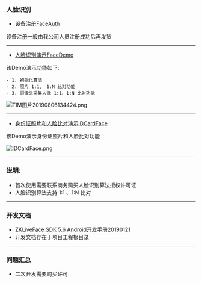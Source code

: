 ### 人脸识别

- [设备注册FaceAuth](https://coding.net/u/CoreWise/p/OutSourcing/git/raw/master/apk/face/FaceAuth_release20190718.apk)

设备注册一般由我公司人员注册成功后再发货

---

- [人脸识别演示FaceDemo](https://coding.net/u/CoreWise/p/OutSourcing/git/raw/master/apk/face/FaceDemo_release20190722.apk)

该Demo演示功能如下:

    - 1. 初始化算法
    - 2. 照片 1:1、 1:N 比对功能
    - 3. 摄像头采集人像 1:1、1:N 比对功能
    
![TIM图片20190806134424.png](https://i.loli.net/2019/08/06/Wv8LHhUkqetEV4G.png)

---

- [身份证照片和人脸比对演示IDCardFace](https://coding.net/u/CoreWise/p/OutSourcing/git/raw/master/apk/face/IDCardFace_release20190718.apk)

该Demo演示身份证照片和人脸比对功能

![IDCardFace.png](https://i.loli.net/2019/08/06/ULyjOkHYEfDTRmZ.png)


---


### **说明:**

- 首次使用需要联系商务购买人脸识别算法授权许可证
- 人脸识别算法支持 1:1 、1:N 比对

---

### 开发文档

- [ZKLiveFace SDK 5.6 Android开发手册20190121](https://raw.githubusercontent.com/CoreWise/FaceDemo/master/ZKLiveFaceSDK_5.6_20190121.pdf)
- 开发文档存在于项目工程根目录

---

### 问题汇总


- 二次开发需要购买许可














